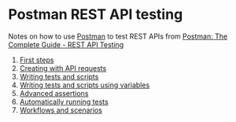 # Postman REST API testing

<!-- START doctoc  -->
<!-- END doctoc -->

Notes on how to use [Postman](https://www.getpostman.com/) to test REST APIs
from [Postman: The Complete Guide - REST API Testing](https://www.udemy.com/postman-the-complete-guide)

1. [First steps](./01-first-steps)
2. [Creating with API requests](./02-creating-with-api-requests)
3. [Writing tests and scripts](./03-writing-tests-and-scripts)
4. [Writing tests and scripts using variables](./04-writing-tests-and-scripts-using-variables)
5. [Advanced assertions](./05-advanced-assertions)
6. [Automatically running tests](./06-automatically-running-tests)
7. [Workflows and scenarios](./07-workflows-and-scenarios)
